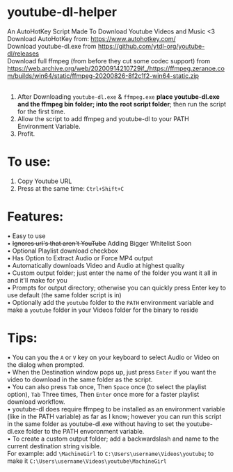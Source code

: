 # youtube-dl-helper
An AutoHotKey Script Made To Download Youtube Videos and Music <3<br>
Download AutoHotKey from: https://www.autohotkey.com/<br>
Download youtube-dl.exe from https://github.com/ytdl-org/youtube-dl/releases<br>
Download full ffmpeg (from before they cut some codec support) from https://web.archive.org/web/20200914210729if_/https://ffmpeg.zeranoe.com/builds/win64/static/ffmpeg-20200826-8f2c1f2-win64-static.zip<br><br>

1. After Downloading `youtube-dl.exe` & `ffmpeg.exe` **place youtube-dl.exe and the ffmpeg bin folder; into the root script folder**; then run the script for the first time.
2. Allow the script to add ffmpeg and youtube-dl to your PATH Environment Variable.
3. Profit.

# To use:
1.	Copy Youtube URL
2.	Press at the same time: `Ctrl+Shift+C`

# Features:
• Easy to use<br/>
• ~~Ignores url's that aren't YouTube~~ Adding Bigger Whitelist Soon<br/>
• Optional Playlist download checkbox<br/>
• Has Option to Extract Audio or Force MP4 output<br/>
• Automatically downloads Video and Audio at highest quality<br>
• Custom output folder; just enter the name of the folder you want it all in and it'll make for you<br/>
• Prompts for output directory; otherwise you can quickly press Enter key to use default (the same folder script is in)<br/>
• Optionally add the `youtube` folder to the `PATH` environment variable and make a `youtube` folder in your Videos folder for the binary to reside<br/>


# Tips:
• You can you the `A` or `V` key on your keyboard to select Audio or Video on the dialog when prompted.<br/>
• When the Destination window pops up, just press `Enter` if you want the video to download in the same folder as the script.<br/>
• You can also press `Tab` once, Then `Space` once (to select the playlist option), `Tab` Three times, Then `Enter` once more for a faster playlist download workflow.<br/>
• youtube-dl does require ffmpeg to be installed as an environment variable (like in the PATH variable) as far as I know; however you can run this script in the same folder as youtube-dl.exe without having to set the youtube-dl.exe folder to the PATH envoronment variable.<br/>
• To create a custom output folder; add a backwardslash and name to the current destination string visible.<br/> 
For example: add `\MachineGirl` to `C:\Users\username\Videos\youtube`; to make it `C:\Users\username\Videos\youtube\MachineGirl`
